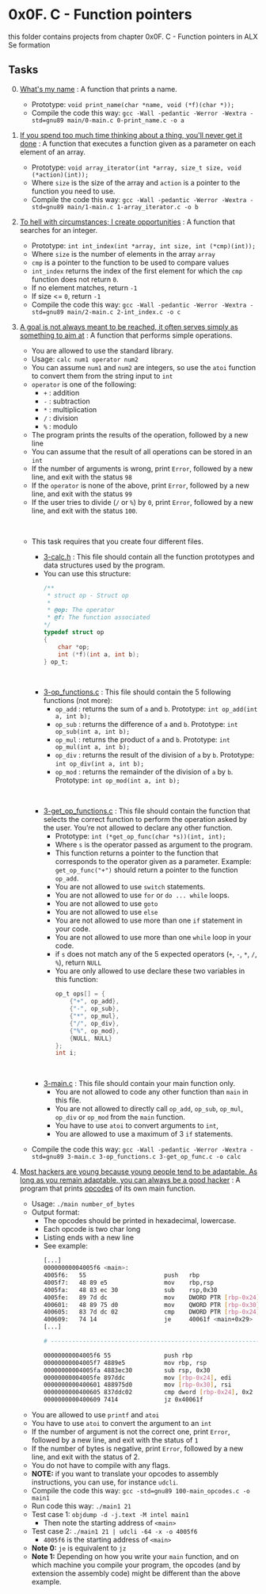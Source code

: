 # 0x0F. C - Function pointers

this folder contains projects from chapter 0x0F. C - Function pointers in ALX Se formation

## Tasks

0. [What's my name](./0-print_name.c) : A function that prints a name.
	- Prototype: `void print_name(char *name, void (*f)(char *));`
	- Compile the code this way: `gcc -Wall -pedantic -Werror -Wextra -std=gnu89 main/0-main.c 0-print_name.c -o a`
1. [If you spend too much time thinking about a thing, you'll never get it done](1-array_iterator.c) : A function that executes a function given as a parameter on each element of an array.
	- Prototype: `void array_iterator(int *array, size_t size, void (*action)(int));`
	- Where `size` is the size of the array and `action` is a pointer to the function you need to use.
	- Compile the code this way: `gcc -Wall -pedantic -Werror -Wextra -std=gnu89 main/1-main.c 1-array_iterator.c -o b`
2. [To hell with circumstances; I create opportunities](./2-int_index.c) : A function that searches for an integer.
	- Prototype: `int int_index(int *array, int size, int (*cmp)(int));`
	- Where `size` is the number of elements in the array `array`
	- `cmp` is a pointer to the function to be used to compare values
	- `int_index` returns the index of the first element for which the `cmp` function does not return `0`.
	- If no element matches, return `-1`
	- If size <= `0`, return `-1`
	- Compile the code this way: `gcc -Wall -pedantic -Werror -Wextra -std=gnu89 main/2-main.c 2-int_index.c -o c`
3. [A goal is not always meant to be reached, it often serves simply as something to aim at](./3-calc.h) : A function that performs simple operations.
	- You are allowed to use the standard library.
	- Usage: `calc num1 operator num2`
	- You can assume `num1` and `num2` are integers, so use the `atoi` function to convert them from the string input to `int`
	- `operator` is one of the following:
		- `+` : addition
		- `-` : subtraction
		- `*` : multiplication
		- `/` : division
		- `%` : modulo
	- The program prints the results of the operation, followed by a new line
	- You can assume that the result of all operations can be stored in an `int`
	- If the number of arguments is wrong, print `Error`, followed by a new line, and exit with the status `98`
	- If the `operator` is none of the above, print `Error`, followed by a new line, and exit with the status `99`
	- If the  user tries to divide (`/` or `%`) by `0`, print `Error`, followed by a new line, and exit with the status `100`.
	
	&nbsp;
	- This task requires that you create four different files.
	
		- [3-calc.h](./3-calc.h) : This file should contain all the function prototypes and data structures used by the program.
		- You can use this structure:
			```c
			/**
			 * struct op - Struct op
			 *
			 * @op: The operator
			 * @f: The function associated
			*/
			typedef struct op
			{
				char *op;
				int (*f)(int a, int b);
			} op_t;
			```

		&nbsp;
		- [3-op\_functions.c](./3-op_functions.c) : This file should contain the 5 following functions (not more):
			- `op_add` : returns the sum of `a` and `b`. Prototype: `int op_add(int a, int b);`
			- `op_sub` : returns the difference of `a` and `b`. Prototype: `int op_sub(int a, int b);`
			- `op_mul` : returns the product of `a` and `b`. Prototype: `int op_mul(int a, int b);`
			- `op_div` : returns the result of the division of `a` by `b`. Prototype: `int op_div(int a, int b);`
			- `op_mod` : returns the remainder of the division of `a` by `b`. Prototype: `int op_mod(int a, int b);`

		&nbsp;
		- [3-get\_op\_functions.c](./3-get_op_func.c) : This file should contain the function that selects the correct function to perform the operation asked by the user. You’re not allowed to declare any other function.
			- Prototype: `int (*get_op_func(char *s))(int, int);`
			- Where `s` is the operator passed as argument to the program.
			- This function returns a pointer to the function that corresponds to the operator given as a parameter. Example: `get_op_func("+")` should return a pointer to the function `op_add`.
			- You are not allowed to use `switch` statements.
			- You are not allowed to use `for` or `do ... while` loops.
			- You are not allowed to use `goto`
			- You are not allowed to use `else`
			- You are not allowed to use more than one `if` statement in your code.
			- You are not allowed to use more than one `while` loop in your code.
			- if `s` does not match any of the 5 expected operators (`+`, `-`, `*`, `/`, `%`), return `NULL`
			- You are only allowed to use declare these two variables in this function:
				```c
				op_t ops[] = {
					{"+", op_add},
					{"-", op_sub},
					{"*", op_mul},
					{"/", op_div},
					{"%", op_mod},
					{NULL, NULL}
				};
				int i;
				```

		&nbsp;
		- [3-main.c](./3-main.c) : This file should contain your main function only.
			- You are not allowed to code any other function than `main` in this file.
			- You are not allowed to directly call `op_add`, `op_sub`, `op_mul`, `op_div` or `op_mod` from the `main` function.
			- You have to use `atoi` to convert arguments to `int`,
			- You are allowed to use a maximum of 3 `if` statements.
	- Compile the code this way: `gcc -Wall -pedantic -Werror -Wextra -std=gnu89 3-main.c 3-op_functions.c 3-get_op_func.c -o calc`
4. [Most hackers are young because young people tend to be adaptable. As long as you remain adaptable, you can always be a good hacker](./100-main_opcodes.c) : A program that prints [opcodes](https://en.wikipedia.org/wiki/Opcode) of its own main function.
	- Usage: `./main number_of_bytes`
	- Output format:
		- The opcodes should be printed in hexadecimal, lowercase.
		- Each opcode is two char long
		- Listing ends with a new line
		- See example:
			```sh
			[...]
			00000000004005f6 <main>:
			4005f6:   55                      push   rbp
			4005f7:   48 89 e5                mov    rbp,rsp
			4005fa:   48 83 ec 30             sub    rsp,0x30
			4005fe:   89 7d dc                mov    DWORD PTR [rbp-0x24],edi
			400601:   48 89 75 d0             mov    QWORD PTR [rbp-0x30],rsi
			400605:   83 7d dc 02             cmp    DWORD PTR [rbp-0x24],0x2
			400609:   74 14                   je     40061f <main+0x29>
			[...]

			# --------------------------------------------------------------- #

			00000000004005f6 55               push rbp                
			00000000004005f7 4889e5           mov rbp, rsp            
			00000000004005fa 4883ec30         sub rsp, 0x30           
			00000000004005fe 897ddc           mov [rbp-0x24], edi     
			0000000000400601 488975d0         mov [rbp-0x30], rsi     
			0000000000400605 837ddc02         cmp dword [rbp-0x24], 0x2
			0000000000400609 7414             jz 0x40061f
			```
	- You are allowed to use `printf` and `atoi`
	- You have to use `atoi` to convert the argument to an `int`
	- If the number of argument is not the correct one, print `Error`, followed by a new line, and exit with the status of `1`
	- If the number of bytes is negative, print `Error`, followed by a new line, and exit with the status of 2.
	- You do not have to compile with any flags.
	- **NOTE:** if you want to translate your opcodes to assembly instructions, you can use, for instance `udcli`.
	- Compile the code this way: `gcc -std=gnu89 100-main_opcodes.c -o main1`
	- Run code this way: `./main1 21`
	- Test case 1: `objdump -d -j.text -M intel main1`
		- Then note the starting address of `<main>`
	- Test case 2: `./main1 21 | udcli -64 -x -o 4005f6`
		- `4005f6` is the starting address of `<main>`
	- **Note 0:** `je` is equivalent to `jz`
	- **Note 1:** Depending on how you write your `main` function, and on which machine you compile your program, the opcodes (and by extension the assembly code) might be different than the above example.
